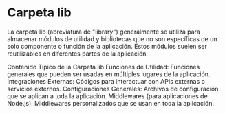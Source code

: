 # Carpeta lib

La carpeta lib (abreviatura de "library") generalmente se utiliza para almacenar módulos de utilidad y bibliotecas que no son específicas de un solo componente o función de la aplicación. Estos módulos suelen ser reutilizables en diferentes partes de la aplicación.

Contenido Típico de la Carpeta lib
Funciones de Utilidad: Funciones generales que pueden ser usadas en múltiples lugares de la aplicación.
Integraciones Externas: Códigos para interactuar con APIs externas o servicios externos.
Configuraciones Generales: Archivos de configuración que se aplican a toda la aplicación.
Middlewares (para aplicaciones de Node.js): Middlewares personalizados que se usan en toda la aplicación.
